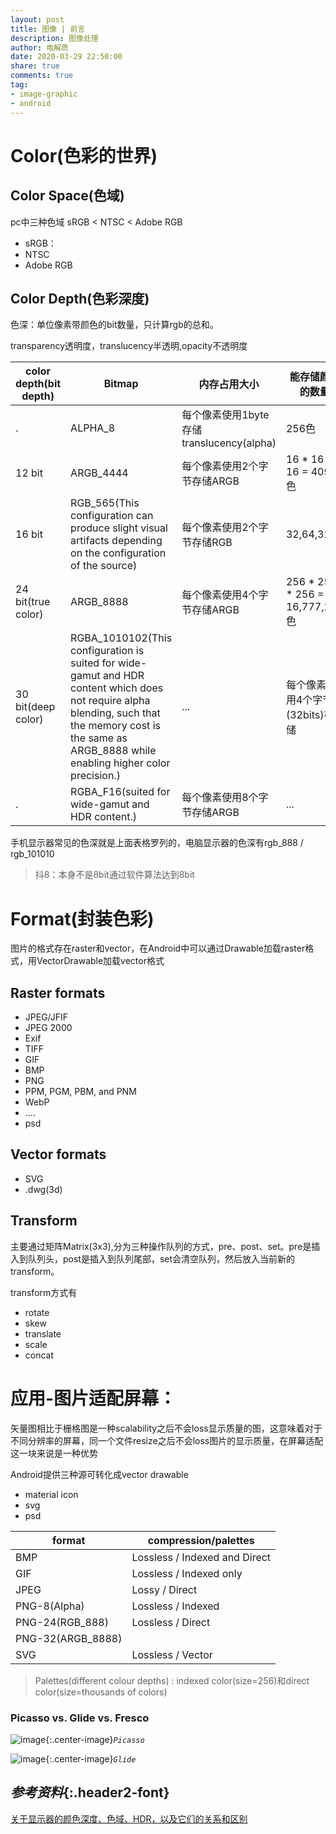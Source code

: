 ```yaml
---
layout: post
title: 图像 | 前言
description: 图像处理
author: 电解质
date: 2020-03-29 22:50:00
share: true
comments: true
tag: 
- image-graphic
- android
---
```


# Color(色彩的世界)
## Color Space(色域)
pc中三种色域
sRGB < NTSC < Adobe RGB
- sRGB：
- NTSC
- Adobe RGB

## Color Depth(色彩深度)

色深：单位像素带颜色的bit数量，只计算rgb的总和。

transparency透明度，translucency半透明,opacity不透明度

color depth(bit depth)|Bitmap | 内存占用大小|能存储颜色的数量
---|---|---|---
.|ALPHA_8 |每个像素使用1byte存储translucency(alpha)|256色|
12 bit|ARGB_4444|每个像素使用2个字节存储ARGB  | 16 * 16 * 16 = 4096色
16 bit|RGB_565(This configuration can produce slight visual artifacts depending on the configuration of the source) | 每个像素使用2个字节存储RGB   |32,64,32
24 bit(true color)|ARGB_8888|每个像素使用4个字节存储ARGB  | 256 * 256 * 256 = 16,777,216色
30 bit(deep color)|RGBA_1010102(This configuration is suited for wide-gamut and HDR content which does not require alpha blending, such that the memory cost is the same as ARGB_8888 while enabling higher color precision.)|...|每个像素使用4个字节(32bits)存储|...
.|RGBA_F16(suited for wide-gamut and HDR content.) |每个像素使用8个字节存储ARGB  |...

手机显示器常见的色深就是上面表格罗列的，电脑显示器的色深有rgb_888 / rgb_101010

> 抖8：本身不是8bit通过软件算法达到8bit

# Format(封装色彩)
图片的格式存在raster和vector，在Android中可以通过Drawable加载raster格式，用VectorDrawable加载vector格式
## Raster formats
- JPEG/JFIF
- JPEG 2000
- Exif
- TIFF
- GIF
- BMP
- PNG
- PPM, PGM, PBM, and PNM
- WebP
- ....
- psd

## Vector formats
- SVG
- .dwg(3d)

## Transform
主要通过矩阵Matrix(3x3),分为三种操作队列的方式，pre、post、set。pre是插入到队列头，post是插入到队列尾部，set会清空队列，然后放入当前新的transform。

transform方式有
- rotate
- skew
- translate
- scale
- concat


# 应用-图片适配屏幕：

矢量图相比于栅格图是一种scalability之后不会loss显示质量的图，这意味着对于不同分辨率的屏幕，同一个文件resize之后不会loss图片的显示质量，在屏幕适配这一块来说是一种优势

Android提供三种源可转化成vector drawable
- material icon
- svg
- psd



format|compression/palettes|
---|---
BMP |Lossless / Indexed and Direct
GIF | Lossless / Indexed only
JPEG | Lossy / Direct
PNG-8(Alpha) | Lossless / Indexed
PNG-24(RGB_888) | Lossless / Direct
PNG-32(ARGB_8888)|
SVG | Lossless / Vector

> Palettes(different colour depths) : indexed color(size=256)和direct color(size=thousands of colors)



### Picasso vs. Glide vs. Fresco
![image]({{site.baseurl}}/asset/image-graphic/picasso.png){:.center-image}*`Picasso`*

![image]({{site.baseurl}}/asset/image-graphic/glide.png){:.center-image}*`Glide`*

## *参考资料*{:.header2-font}

[关于显示器的颜色深度、色域、HDR，以及它们的关系和区别](https://kejiweixun.com/blog/explain-display-color-depth-color-space-hdr/)